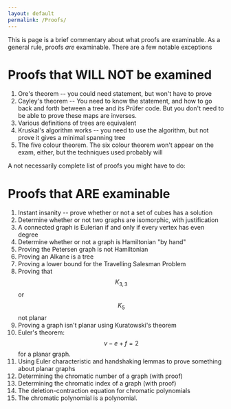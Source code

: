```yaml
---
layout: default
permalink: /Proofs/
---
```


This is page is a brief commentary about what proofs are examinable.  As a general rule, proofs *are* examinable.  There are a few notable exceptions

Proofs that WILL NOT be examined
====

1. Ore's theorem -- you could need statement, but won't have to prove
2. Cayley's theorem -- You need to know the statement, and how to go back and forth between a tree and its Prüfer code.  But you don't need to be able to prove these maps are inverses.
3. Various definitions of trees are equivalent
4. Kruskal's algorithm works -- you need to use the algorithm, but not prove it gives a minimal spanning tree
5. The five colour theorem.  The six colour theorem won't appear on the exam, either, but the techniques used probably will


A not necessarily complete list of proofs you might have to do:

Proofs that ARE examinable
=====
1. Instant insanity -- prove whether or not a set of cubes has a solution
2. Determine whether or not two graphs are isomorphic, with justification
3. A connected graph is Eulerian if and only if every vertex has even degree
4. Determine whether or not a graph is Hamiltonian "by hand"   
5. Proving the Petersen graph is not Hamiltonian
6. Proving an Alkane is a tree
8. Proving a lower bound for the Travelling Salesman Problem
9. Proving that $$K_{3,3}$$ or $$K_5$$ not planar
10. Proving a graph isn't planar using Kuratowski's theorem
11. Euler's theorem: $$v-e+f=2$$ for a planar graph.
12. Using Euler characteristic and handshaking lemmas to prove something about planar graphs
13. Determining the chromatic number of a graph (with proof)
14. Determining the chromatic index of a graph (with proof)
15. The deletion-contraction equation for chromatic polynomials
16. The chromatic polynomial is a polynomial.

